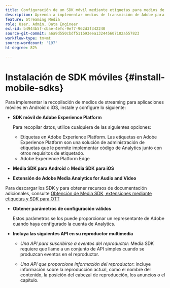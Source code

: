 ```yaml
---
title: Configuración de un SDK móvil mediante etiquetas para medios de transmisión
description: Aprenda a implementar medios de transmisión de Adobe para aplicaciones móviles.
feature: Streaming Media
role: User, Admin, Data Engineer
exl-id: b4944b5f-cbae-4efc-9ef7-962d3f342240
source-git-commit: a6a9d550cbdf511b93eea132445607102a557823
workflow-type: tm+mt
source-wordcount: '197'
ht-degree: 82%

---
```


# Instalación de SDK móviles {#install-mobile-sdks}

Para implementar la recopilación de medios de streaming para aplicaciones móviles en Android o iOS, instale y configure lo siguiente:

* **SDK móvil de Adobe Experience Platform**

  Para recopilar datos, utilice cualquiera de las siguientes opciones:
   * Etiquetas en Adobe Experience Platform. Las etiquetas en Adobe Experience Platform son una solución de administración de etiquetas que le permite implementar código de Analytics junto con otros requisitos de etiquetado.
   * Adobe Experience Platform Edge

* **Media SDK para Android** o **Media SDK para iOS**

* **Extensión de Adobe Media Analytics for Audio and Video**

Para descargar los SDK y para obtener recursos de documentación adicionales, consulte [Obtención de Media SDK, extensiones mediante etiquetas y SDK para OTT](/help/getting-started/download-sdks.md)

* **Obtener parámetros de configuración válidos**

  Estos parámetros se los puede proporcionar un representante de Adobe cuando haya configurado la cuenta de Analytics.

* **Incluya las siguientes API en su reproductor multimedia**

   * *Una API para suscribirse a eventos del reproductor*: Media SDK requiere que llame a un conjunto de API simples cuando se produzcan eventos en el reproductor.

   * *Una API que proporcione información del reproductor*: incluye información sobre la reproducción actual, como el nombre del contenido, la posición del cabezal de reproducción, los anuncios o el capítulo.
